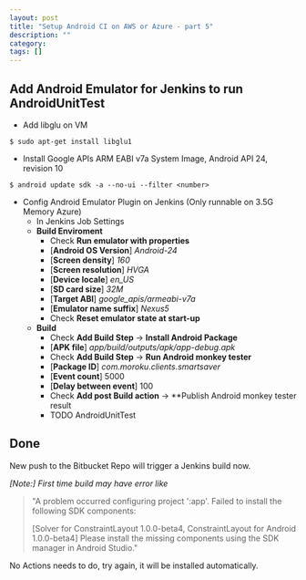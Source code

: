 ```yaml
---
layout: post
title: "Setup Android CI on AWS or Azure - part 5"
description: ""
category: 
tags: []
---
```

## Add Android Emulator for Jenkins to run AndroidUnitTest

* Add libglu on VM

```
$ sudo apt-get install libglu1
```

* Install 
Google APIs ARM EABI v7a System Image, Android API 24, revision 10

```
$ android update sdk -a --no-ui --filter <number>
```

* Config Android Emulator Plugin on Jenkins (Only runnable on 3.5G Memory Azure)
	* In Jenkins Job Settings
	* **Build Enviroment** 
		* Check **Run emulator with properties**
		* [**Android OS Version**] *Android-24*
		* [**Screen density**] *160*
		* [**Screen resolution**] *HVGA*
		* [**Device locale**] *en_US*
		* [**SD card size**] *32M*
		* [**Target ABI**] *google_apis/armeabi-v7a*
		* [**Emulator name suffix**] *Nexus5*
		* Check **Reset emulator state at start-up**
	* **Build**
		* Check **Add Build Step** -> **Install Android Package**
		* [**APK file**] *app/build/outputs/apk/app-debug.apk*
		* Check **Add Build Step** -> **Run Android monkey tester**
		* [**Package ID**] *com.moroku.clients.smartsaver*
		* [**Event count**] 5000
		* [**Delay between event**] 100
		* Check **Add post Build action** -> **Publish Android monkey tester result
		* TODO AndroidUnitTest



## Done
New push to the Bitbucket Repo will trigger a Jenkins build now.

*[Note:] First time build may have error like*

> "A problem occurred configuring project ':app'.
> Failed to install the following SDK components:
> 
>   [Solver for ConstraintLayout 1.0.0-beta4, ConstraintLayout for Android 1.0.0-beta4]
  Please install the missing components using the SDK manager in Android Studio."


No Actions needs to do, try again, it will be installed automatically.